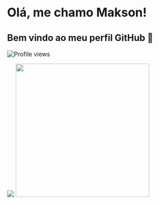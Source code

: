 # Olá, me chamo Makson! 
## Bem vindo ao meu perfil GitHub 👋
![Profile views](https://gpvc.arturio.dev/maksonss4)


<div>
<!--   <a href="https://github.com/maksonss4">aqui</a> -->

<img src="https://github-readme-stats-20.vercel.app/api?username=maksonss4&show_icons=true&theme=dracula&include_all_commits=true&count_private=true" />
<img src="https://github-readme-stats-20.vercel.app/api/top-langs/?username=maksonss4&layout=compact&theme=graywhite&hide_border=true" width="313" />
</div>

